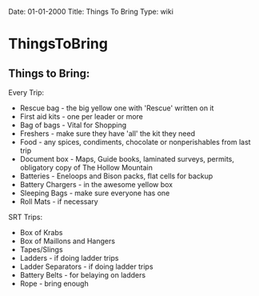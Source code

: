 Date: 01-01-2000
Title: Things To Bring
Type: wiki

ThingsToBring
=============





Things to Bring:
----------------

Every Trip:

-   Rescue bag - the big yellow one with 'Rescue' written on it
-   First aid kits - one per leader or more
-   Bag of bags - Vital for Shopping
-   Freshers - make sure they have 'all' the kit they need
-   Food - any spices, condiments, chocolate or nonperishables from last
    trip
-   Document box - Maps, Guide books, laminated surveys, permits,
    obligatory copy of The Hollow Mountain
-   Batteries - Eneloops and Bison packs, flat cells for backup
-   Battery Chargers - in the awesome yellow box
-   Sleeping Bags - make sure everyone has one
-   Roll Mats - if necessary

SRT Trips:

-   Box of Krabs
-   Box of Maillons and Hangers
-   Tapes/Slings
-   Ladders - if doing ladder trips
-   Ladder Separators - if doing ladder trips
-   Battery Belts - for belaying on ladders
-   Rope - bring enough
